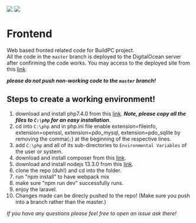![](https://github.com/BuildPC/Frontend/workflows/Laravel_Tests/badge.svg)
![](https://github.com/BuildPC/Frontend/workflows/DigitalOcean_Deploy/badge.svg)

# Frontend
Web based fronted related code for BuildPC project.  
All the code in the `master` branch is deployed to the DigitalOcean server after confirming the code works. You may access to the deployed site from this [link](https://test.buildpc.software).  

***please do not push non-working code to the `master` branch!***

## Steps to create a working environment!

1. download and install php7.4.0 from this [link](https://windows.php.net/downloads/releases/php-7.4.0-Win32-vc15-x64.zip). ***Note, please copy all the files to `C:\php` for an easy installation***.
2. cd into `C:\php` and in php.ini file enable extension=fileinfo, extension=openssl, extension=pdo_mysql, extension=pdo_sqlite by removing the comma(`;`) at the beginning of the respective lines.
3. add `C:\php` and all of its sub-directories to `Environmental Variables` of the user or system.
4. download and install composer from this [link](https://getcomposer.org/Composer-Setup.exe).
5. download and install nodejs 13.3.0 from this [link](https://nodejs.org/dist/v13.3.0/node-v13.3.0-x64.msi).
6. clone the repo (duh!) and cd into the folder.
7. run "npm install" to have webpack mix
8. make sure "npm run dev" successfully runs.
9. enjoy the laravel.
10. Changes made can be direcly pushed to the repo! (Make sure you push into a branch rather than the master.)  

*If you have any questions please feel free to open an issue ask there!*
